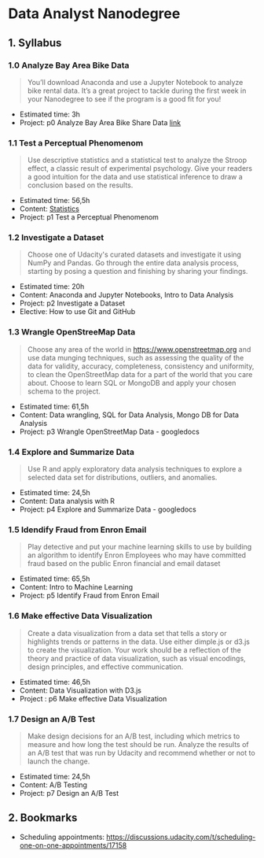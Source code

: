 # Data Analyst Nanodegree

## 1. Syllabus
### 1.0 Analyze Bay Area Bike Data
> You’ll download Anaconda and use a Jupyter Notebook to analyze bike rental data. It’s a great project to tackle during the first week in your Nanodegree to see if the program is a good fit for you!
- Estimated time: 3h
- Project: p0 Analyze Bay Area Bike Share Data [link](https://d17h27t6h515a5.cloudfront.net/topher/2016/December/584f2948_dandp0-bikeshareanalysis/dandp0-bikeshareanalysis.zip)

### 1.1 Test a Perceptual Phenomenom
> Use descriptive statistics and a statistical test to analyze the Stroop effect, a classic result of experimental psychology. Give your readers a good intuition for the data and use statistical inference to draw a conclusion based on the results. 
- Estimated time: 56,5h
- Content: [Statistics](https://www.udacity.com/course/intro-to-inferential-statistics--ud201)
- Project: p1 Test a Perceptual Phenomenom

### 1.2 Investigate a Dataset
> Choose one of Udacity's curated datasets and investigate it using NumPy and Pandas. Go through the entire data analysis process, starting by posing a question and finishing by sharing your findings.
- Estimated time: 20h
- Content: Anaconda and Jupyter Notebooks, Intro to Data Analysis
- Project: p2 Investigate a Dataset
- Elective: How to use Git and GitHub

### 1.3 Wrangle OpenStreeMap Data
> Choose any area of the world in https://www.openstreetmap.org and use data munging techniques, such as assessing the quality of the data for validity, accuracy, completeness, consistency and uniformity, to clean the OpenStreetMap data for a part of the world that you care about. Choose to learn SQL or MongoDB and apply your chosen schema to the project.
- Estimated time: 61,5h
- Content: Data wrangling, SQL for Data Analysis, Mongo DB for Data Analysis
- Project: p3 Wrangle OpenStreetMap Data - googledocs

### 1.4 Explore and Summarize Data
> Use R and apply exploratory data analysis techniques to explore a selected data set for distributions, outliers, and anomalies.
- Estimated time: 24,5h
- Content: Data analysis with R
- Project: p4 Explore and Summarize Data - googledocs

### 1.5 Idendify Fraud from Enron Email
> Play detective and put your machine learning skills to use by building an algorithm to identify Enron Employees who may have committed fraud based on the public Enron financial and email dataset
- Estimated time: 65,5h
- Content: Intro to Machine Learning
- Project: p5 Identify Fraud from Enron Email

### 1.6 Make effective Data Visualization
> Create a data visualization from a data set that tells a story or highlights trends or patterns in the data. Use either dimple.js or d3.js to create the visualization. Your work should be a reflection of the theory and practice of data visualization, such as visual encodings, design principles, and effective communication.
- Estimated time: 46,5h
- Content: Data Visualization with D3.js
- Project : p6 Make effective Data Visualization

### 1.7 Design an A/B Test
> Make design decisions for an A/B test, including which metrics to measure and how long the test should be run. Analyze the results of an A/B test that was run by Udacity and recommend whether or not to launch the change.
- Estimated time: 24,5h
- Content: A/B Testing
- Project: p7 Design an A/B Test

## 2. Bookmarks
- Scheduling appointments: https://discussions.udacity.com/t/scheduling-one-on-one-appointments/17158



